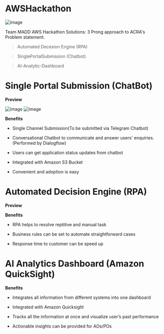# AWSHackathon
![image](https://user-images.githubusercontent.com/68961012/88884705-c06d2980-d269-11ea-9623-250678ee2120.png)

Team MADD AWS Hackathon Solutions:
3 Prong approach to ACRA's Problem statement. 

> Automated Decesion Engine (RPA) 

> SinglePortalSubmission (Chatbot)

> AI-Analytic-Dashboard 

# Single Portal Submission (ChatBot)

**Preview** 

![image](https://user-images.githubusercontent.com/68961012/88885384-024a9f80-d26b-11ea-9375-9ac527b5c120.png)
![image](https://user-images.githubusercontent.com/68961012/88885398-08d91700-d26b-11ea-9e9e-5213310392f5.png)

**Benefits**
 
 - Single Channel Submission(To be submitted via Telegram Chatbot) 
 
 - Conversational Chatbot to communicate and answer users' enquiries. (Performed by Dialogflow)
 
 - Users can get application status updates from chatbot 
 
 - Integrated with Amazon S3 Bucket
 
 - Convenient and adoption is easy 
 
# Automated Decision Engine (RPA)

**Preview**



**Benefits** 

- RPA helps to resolve reptitive and manual task

- Business rules can be set to automate straightforward cases

- Response time to customer can be speed up 

# AI Analytics Dashboard (Amazon QuickSight)

**Benefits** 

- Integrates all information from different systems into one dashboard

- Integrated with Amazon Quicksight

- Tracks all the information at once and visualize user’s past performance

- Actionable insights can be provided for AOs/POs
